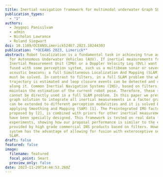 ```yaml
---
title: Inertial navigation framework for multimodal underwater Graph SLAM
publication_types:
  - "1"
authors:
  - Jeygopi Panisilvam
  - admin
  - Nicholas Lawrance
  - Roland Siegwart
doi: 10.1109/OCEANSLimerick52467.2023.10244303
publication: "*OCEANS 2023, Limerick*"
abstract: Robot localization is a fundamental task in achieving true autonomy
  for Autonomous Underwater Vehicles (AUV). If inertial measurements from an
  Inertial Measurement Unit (IMU) or a Doppler Velocity Log (DVL) want to be
  fused with some perception system, such us a multibeam sonar or several
  acoustic beacons; a full Simultaneous Localization And Mapping (SLAM) problem
  must be solved. In contrast to filters, in a full SLAM problem the whole robot
  trajectory is estimated and loop closure events can be detected and closed
  along it. Common Inertial Navigation Systems (INS), based on filters, only
  maintain the estimation of the current robot pose. Therefore, these systems
  cannot be directly used in a full SLAM problem. In this paper we present a
  graph solution to integrate all inertial measurements in a factor graph that
  can be extended to different perception modalities and it is solved by
  applying Smoothing and Mapping (SAM) [1]. The Preintegrated IMU factor,
  proposed by [2], is combined with priors for other inertial measurements that
  have been specially designed. This framework is tested on real data from sea
  experiments, showing how our proposal performance is similar to the estimation
  provided by high grade commercial INS products based on filters. However, our
  system has the advantage of allowing for fusion with exteroceptive sensors in
  SLAM.
draft: false
featured: false
image:
  filename: featured
  focal_point: Smart
  preview_only: false
date: 2023-11-29T14:44:53.260Z
---
```

